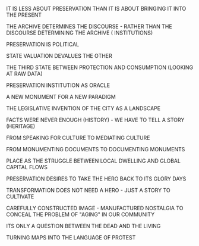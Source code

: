 IT IS LESS ABOUT PRESERVATION THAN IT IS ABOUT BRINGING IT INTO THE PRESENT

THE ARCHIVE DETERMINES THE DISCOURSE - RATHER THAN THE DISCOURSE DETERMINING THE ARCHIVE ( INSTITUTIONS)

PRESERVATION IS POLITICAL

STATE VALUATION DEVALUES THE OTHER

THE THIRD STATE BETWEEN PROTECTION AND CONSUMPTION (LOOKING AT RAW DATA)

PRESERVATION INSTITUTION AS ORACLE

A NEW MONUMENT FOR A NEW PARADIGM

THE LEGISLATIVE INVENTION OF THE CITY AS A LANDSCAPE

FACTS WERE NEVER ENOUGH (HISTORY) - WE HAVE TO TELL A STORY (HERITAGE)

FROM SPEAKING FOR CULTURE TO MEDIATING CULTURE

FROM MONUMENTING DOCUMENTS TO DOCUMENTING MONUMENTS

PLACE AS THE STRUGGLE BETWEEN LOCAL DWELLING AND GLOBAL CAPITAL FLOWS

PRESERVATION DESIRES TO TAKE THE HERO BACK TO ITS GLORY DAYS

TRANSFORMATION DOES NOT NEED A HERO - JUST A STORY TO CULTIVATE 

CAREFULLY CONSTRUCTED IMAGE - MANUFACTURED NOSTALGIA TO CONCEAL THE PROBLEM OF "AGING" IN OUR COMMUNITY

ITS ONLY A QUESTION BETWEEN THE DEAD AND THE LIVING

TURNING MAPS INTO THE LANGUAGE OF PROTEST

